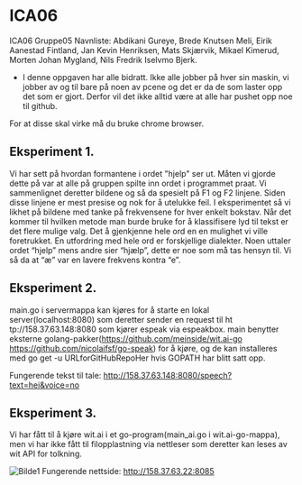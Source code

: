# ICA06
ICA06 Gruppe05 
Navnliste: Abdikani Gureye, Brede Knutsen Meli, Eirik Aanestad Fintland, Jan Kevin Henriksen, Mats Skjærvik, Mikael Kimerud, Morten Johan Mygland, Nils Fredrik Iselvmo Bjerk.

- I denne oppgaven har alle bidratt. Ikke alle jobber på hver sin maskin, vi jobber av og til bare på noen av pcene og det er da de som laster opp det som er gjort. Derfor vil det ikke alltid være at alle har pushet opp noe til github.

For at disse skal virke må du bruke chrome browser.

## Eksperiment 1.

Vi har sett på hvordan formantene i ordet "hjelp" ser ut. Måten vi gjorde dette på var at alle
på gruppen spilte inn ordet i programmet praat. Vi sammenlignet deretter bildene og så da
spesielt på F1 og F2 linjene. Siden disse linjene er mest presise og nok for å utelukke feil. I
eksperimentet så vi likhet på bildene med tanke på frekvensene for hver enkelt bokstav. Når
det kommer til hvilken metode man burde bruke for å klassifisere lyd til tekst er det flere
mulige valg. Det å gjenkjenne hele ord en en mulighet vi ville foretrukket. En utfordring med
hele ord er forskjellige dialekter. Noen uttaler ordet “hjelp” mens andre sier “hjælp”, dette er
noe som må tas hensyn til. Vi så da at “æ” var en lavere frekvens kontra “e”.

## Eksperiment 2.

main.go i servermappa kan kjøres for å starte en lokal server(localhost:8080) som deretter
sender en request til ht&#8203;tp://158.37.63.148:8080 som kjører espeak via espeakbox. main
benytter eksterne golang-pakker(https://github.com/meinside/wit.ai-go
https://github.com/nicolaifsf/go-speak) for å kjøre, og de kan installeres med go get -u
URLforGitHubRepoHer hvis GOPATH har blitt satt opp.

Fungerende tekst til tale: http://158.37.63.148:8080/speech?text=hei&voice=no

## Eksperiment 3.

Vi har fått til å kjøre wit.ai i et go-program(main_ai.go i wit.ai-go-mappa), men vi har ikke fått
til filopplastning via nettleser som deretter kan leses av wit API for tolkning.

![Bilde1](https://i.gyazo.com/5e479a1aed9f95dc1130a30be5e0ee6c.png)
Fungerende nettside: http://158.37.63.22:8085
